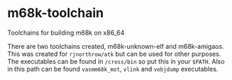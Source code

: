 # m68k-toolchain
Toolchains for building m68k on x86_64

There are two toolchains created, m68k-unknown-elf and m68k-amigaos.
This was created for `rjnorthrow/atk` but can be used for other purposes.
The executables can be found in `/cross/bin` so put this in your `$PATH`.
Also in this path can be found `vasmm68k_mot`, `vlink` and `vobjdump` executables.
